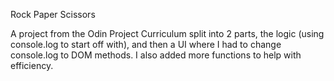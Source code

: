 Rock Paper Scissors

A project from the Odin Project Curriculum split into 2 parts, the logic (using console.log to start off with), and then a UI where I had to change console.log to DOM methods. I also added more functions to help with efficiency.